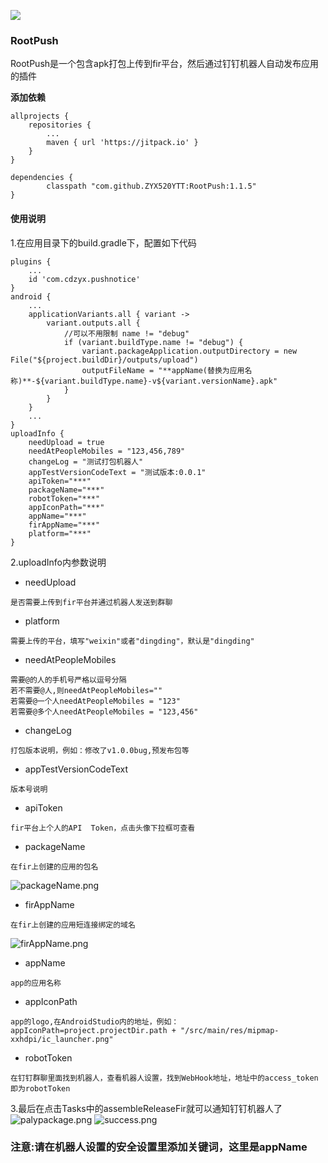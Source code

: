 [![](https://jitpack.io/v/ZYX520YTT/RootPush.svg)](https://jitpack.io/#ZYX520YTT/RootPush)

### RootPush
 RootPush是一个包含apk打包上传到fir平台，然后通过钉钉机器人自动发布应用的插件
 
 
 **添加依赖**
 
```
allprojects {
    repositories {
        ...
        maven { url 'https://jitpack.io' }
    }
}

dependencies {
        classpath "com.github.ZYX520YTT:RootPush:1.1.5"
}
```
#### 使用说明
1.在应用目录下的build.gradle下，配置如下代码
```
plugins {
    ...
    id 'com.cdzyx.pushnotice'
}
android {
    ...
    applicationVariants.all { variant ->
        variant.outputs.all {
            //可以不用限制 name != "debug"
            if (variant.buildType.name != "debug") {
                variant.packageApplication.outputDirectory = new File("${project.buildDir}/outputs/upload")
                outputFileName = "**appName(替换为应用名称)**-${variant.buildType.name}-v${variant.versionName}.apk"
            }
        }
    }
    ...
}
uploadInfo {
    needUpload = true
    needAtPeopleMobiles = "123,456,789"
    changeLog = "测试打包机器人"
    appTestVersionCodeText = "测试版本:0.0.1"
    apiToken="***"
    packageName="***"
    robotToken="***"
    appIconPath="***"
    appName="***"
    firAppName="***"
    platform="***"
}

```
2.uploadInfo内参数说明

 - needUpload
```
是否需要上传到fir平台并通过机器人发送到群聊
```
- platform
```
需要上传的平台，填写"weixin"或者"dingding"，默认是"dingding"
```

 - needAtPeopleMobiles 
 ```
 需要@的人的手机号严格以逗号分隔
 若不需要@人,则needAtPeopleMobiles=""
 若需要@一个人needAtPeopleMobiles = "123"
 若需要@多个人needAtPeopleMobiles = "123,456"
 ```
 - changeLog
 ```
 打包版本说明，例如：修改了v1.0.0bug,预发布包等
 ```
 - appTestVersionCodeText
 ```
 版本号说明
 ```
 - apiToken
 ```
 fir平台上个人的API  Token，点击头像下拉框可查看
 ```
 - packageName
 ```
 在fir上创建的应用的包名
 ```
  ![packageName.png](https://github.com/ZYX520YTT/RootPush/blob/main/picture/packageName.png)
 - firAppName
 ```
 在fir上创建的应用短连接绑定的域名
 ```
   ![firAppName.png](https://github.com/ZYX520YTT/RootPush/blob/main/picture/firAppName.png)
- appName
```
app的应用名称
```
- appIconPath
```
app的logo,在AndroidStudio内的地址，例如：appIconPath=project.projectDir.path + "/src/main/res/mipmap-xxhdpi/ic_launcher.png"
```
- robotToken
```
在钉钉群聊里面找到机器人，查看机器人设置，找到WebHook地址，地址中的access_token即为robotToken
```

3.最后在点击Tasks中的assembleReleaseFir就可以通知钉钉机器人了
   ![palypackage.png](https://github.com/ZYX520YTT/RootPush/blob/main/picture/palypackage.png)
   ![success.png](https://github.com/ZYX520YTT/RootPush/blob/main/picture/success.png)
### 注意:请在机器人设置的安全设置里添加关键词，这里是appName
